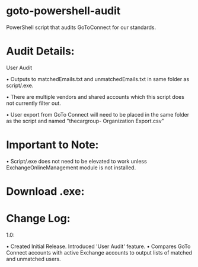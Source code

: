 # goto-powershell-audit

PowerShell script that audits GoToConnect for our standards.

Audit Details:
=========
User Audit

  • Outputs to matchedEmails.txt and unmatchedEmails.txt in same folder as script/.exe.
  
  • There are multiple vendors and shared accounts which this script does not currently filter out.
  
  • User export from GoTo Connect will need to be placed in the same folder as the script and named "thecargroup- Organization Export.csv"

Important to Note:
=========
• Script/.exe does not need to be elevated to work unless ExchangeOnlineManagement module is not installed.

Download .exe:
=========


Change Log:
============
1.0:

  • Created Initial Release. Introduced 'User Audit' feature. 
	  • Compares GoTo Connect accounts with active Exchange accounts to output lists of matched and unmatched users.
